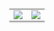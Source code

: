 <table>
  <tr>
    <td>
      <img src="https://github-readme-stats-eight-theta.vercel.app/api?username=sema-nobody&show_icons=true&theme=tokyonight&include_all_commits=true&count_private=true&hide_border=true" />
    </td>
    <td>
      <img src="https://github-readme-stats.vercel.app/api/top-langs/?username=sema-nobody&layout=compact&theme=tokyonight&langs_count=8" />
    </td>
  </tr>
</table>
